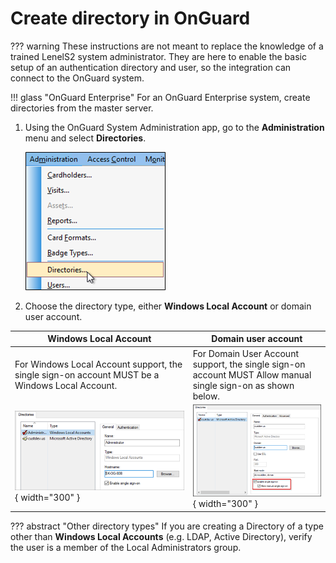 # Create directory in OnGuard

??? warning
    These instructions are not meant to replace the knowledge of a trained LenelS2 system administrator. They are here to enable the basic setup of an authentication directory and user, so the integration can connect to the OnGuard system.

!!! glass "OnGuard Enterprise"
        For an OnGuard Enterprise system, create directories from the master server.

1. Using the OnGuard System Administration app, go to the **Administration** menu and select **Directories**.</br>

    ![DirectoryMenu](img/Prerequisites_3.png)</br>
2. Choose the directory type, either **Windows Local Account** or domain user account.</br>

| Windows Local Account                         | Domain user account                     |
|-----------------------------------------------|-----------------------------------------|
| For Windows Local Account support, the single sign-on account MUST be a Windows Local Account. | For Domain User Account support, the single sign-on account MUST Allow manual single sign-on as shown below. |
| ![LocalAccounts](img/LocalAccounts.png){ width="300" }   | ![DomainAccounts](img/Prerequisites_5.png){ width="300" }    |

??? abstract "Other directory types"
    If you are creating a Directory of a type other than **Windows Local Accounts** (e.g. LDAP, Active Directory), verify the user is a member of the Local Administrators group.